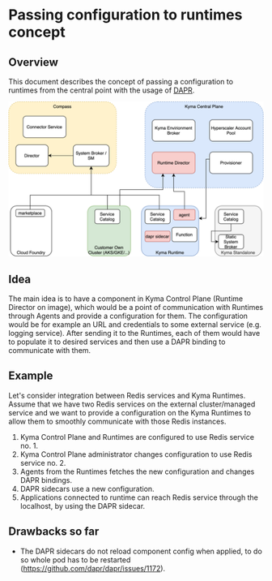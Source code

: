 # Passing configuration to runtimes concept

## Overview

This document describes the concept of passing a configuration to runtimes from the central point with the usage of [DAPR](https://dapr.io).

![Concept image](assets/concept.png?raw=true "Concept")

## Idea

The main idea is to have a component in Kyma Control Plane (Runtime Director on image), which would be a point of communication with Runtimes through Agents and provide a configuration for them. The configuration would be for example an URL and credentials to some external service (e.g. logging service). After sending it to the Runtimes, each of them would have to populate it to desired services and then use a DAPR binding to communicate with them.

## Example

Let's consider integration between Redis services and Kyma Runtimes. Assume that we have two Redis services on the external cluster/managed service and we want to provide a configuration on the Kyma Runtimes to allow them to smoothly communicate with those Redis instances.

1. Kyma Control Plane and Runtimes are configured to use Redis service no. 1.
2. Kyma Control Plane administrator changes configuration to use Redis service no. 2.
3. Agents from the Runtimes fetches the new configuration and changes DAPR bindings.
4. DAPR sidecars use a new configuration.
5. Applications connected to runtime can reach Redis service through the localhost, by using the DAPR sidecar.

## Drawbacks so far

- The DAPR sidecars do not reload component config when applied, to do so whole pod has to be restarted (https://github.com/dapr/dapr/issues/1172).

